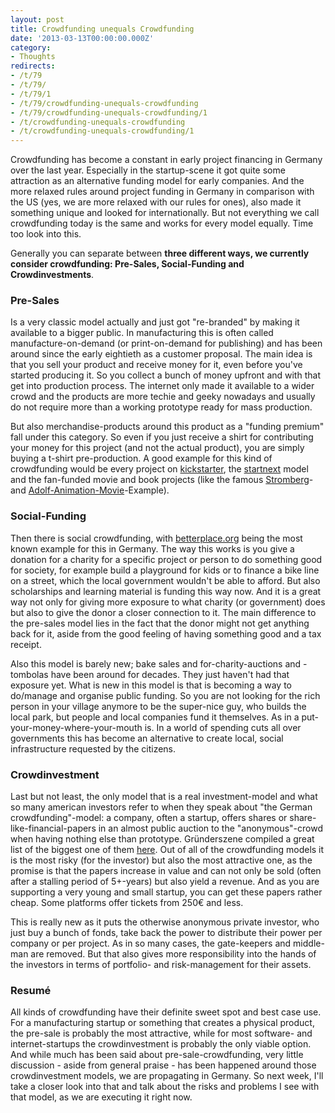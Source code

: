 ```yaml
---
layout: post
title: Crowdfunding unequals Crowdfunding
date: '2013-03-13T00:00:00.000Z'
category:
- Thoughts
redirects:
- /t/79
- /t/79/
- /t/79/1
- /t/79/crowdfunding-unequals-crowdfunding
- /t/79/crowdfunding-unequals-crowdfunding/1
- /t/crowdfunding-unequals-crowdfunding
- /t/crowdfunding-unequals-crowdfunding/1
---
```




Crowdfunding has become a constant in early project financing in Germany over the last year. Especially in the startup-scene it got quite some attraction as an alternative funding model for early companies. And the more relaxed rules around project funding in Germany in comparison with the US (yes, we are more relaxed with our rules for ones), also made it something unique and looked for internationally. But not everything we call crowdfunding today is the same and works for every model equally. Time too look into this.

Generally you can separate between **three different ways, we currently consider crowdfunding: Pre-Sales, Social-Funding and Crowdinvestments**. 

### Pre-Sales
Is a very classic model actually and just got "re-branded" by making it available to a bigger public. In manufacturing this is often called manufacture-on-demand (or print-on-demand for publishing) and has been around since the early eightieth as a customer proposal. The main idea is that you sell your product and receive money for it, even before you've started producing it. So you collect a bunch of money upfront and with that get into production process. The internet only made it available to a wider crowd and the products are more techie and geeky nowadays and usually do not require more than a working prototype ready for mass production.

But also merchandise-products around this product as a "funding premium" fall under this category. So even if you just receive a shirt for contributing your money for this project (and not the actual product), you are simply buying a t-shirt pre-production. A good example for this kind of crowdfunding would be every project on [kickstarter](http://www.kickstarter.com), the [startnext](http://www.startnext.de/) model and the fan-funded movie and book projects (like the famous [Stromberg](http://www.spiegel.de/kultur/kino/crowdfunding-fuer-kinofilm-bravo-stromberg-die-zahlen-stimmen-a-805389.html)- and [Adolf-Animation-Movie](http://www.adolfonline.com/)-Example).

### Social-Funding
Then there is social crowdfunding, with [betterplace.org](http://www.betterplace.org/en) being the most known example for this in Germany. The way this works is you give a donation for a charity for a specific project or person to do something good for society, for example build a playground for kids or to finance a bike line on a street, which the local government wouldn't be able to afford. But also scholarships and learning material is funding this way now. And it is a great way not only for giving more exposure to what charity (or government) does but also to give the donor a closer connection to it. The main difference to the pre-sales model lies in the fact that the donor might not get anything back for it, aside from the good feeling of having something good and a tax receipt.

Also this model is barely new; bake sales and for-charity-auctions and -tombolas have been around for decades. They just haven't had that exposure yet. What is new in this model is that is becoming a way to do/manage and organise public funding. So you are not looking for the rich person in your village anymore to be the super-nice guy, who builds the local park, but people and local companies fund it themselves. As in a put-your-money-where-your-mouth is. In a world of spending cuts all over governments this has become an alternative to create local, social infrastructure requested by the citizens.

### Crowdinvestment
Last but not least, the only model that is a real investment-model and what so many american investors refer to when they speak about "the German crowdfunding"-model: a company, often a startup, offers shares or share-like-financial-papers in an almost public auction to the "anonymous"-crowd when having nothing else than prototype. Gründerszene compiled a great list of the biggest one of them [here](http://www.gruenderszene.de/finanzen/crowdfunding-anbieter). Out of all of the crowdfunding models it is the most risky (for the investor) but also the most attractive one, as the promise is that the papers increase in value and can not only be sold (often after a stalling period of 5+-years) but also yield a revenue. And as you are supporting a very young and small startup, you can get these papers rather cheap. Some platforms offer tickets from 250€ and less.

This is really new as it puts the otherwise anonymous private investor, who just buy a bunch of fonds, take back the power to distribute their power per company or per project. As in so many cases, the gate-keepers and middle-man are removed. But that also gives more responsibility into the hands of the investors in terms of portfolio- and risk-management for their assets. 

### Resumé
All kinds of crowdfunding have their definite sweet spot and best case use. For a manufacturing startup or something that creates a physical product, the pre-sale is probably the most attractive, while for most software- and internet-startups the crowdinvestment is probably the only viable option. And while much has been said about pre-sale-crowdfunding, very little discussion - aside from general praise - has been happened around those crowdinvestment models, we are propagating in Germany. So next week, I'll take a closer look into that and talk about the risks and problems I see with that model, as we are executing it right now.

